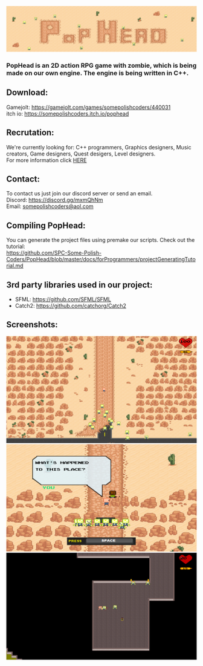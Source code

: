 ![](docs/res/logo_header.png)

### PopHead is an 2D action RPG game with zombie, which is being made on our own engine. The engine is being written in C++.

## Download:
Gamejolt: https://gamejolt.com/games/somepolishcoders/440031<br/>
itch io: https://somepolishcoders.itch.io/pophead

## Recrutation:
We're currently looking for: 
C++ programmers, Graphics designers, Music creators, Game designers, Quest desigers, Level designers. <br/>
For more information click [HERE](docs/recrutation.md)

## Contact:
To contact us just join our discord server or send an email. <br/> 
Discord: https://discord.gg/mxmQhNm <br/>
Email: somepolishcoders@aol.com

## Compiling PopHead:
You can generate the project files using premake our scripts. Check out the tutorial: <br/>
https://github.com/SPC-Some-Polish-Coders/PopHead/blob/master/docs/forProgrammers/projectGeneratingTutorial.md

## 3rd party libraries used in our project:
-  SFML: https://github.com/SFML/SFML
-  Catch2: https://github.com/catchorg/Catch2

## Screenshots:
![](docs/res/screenshot1.png)
![](docs/res/screenshot2.png)
![](docs/res/screenshot3.png)
